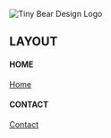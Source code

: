 ![Tiny Bear Design Logo](https://mcclaintech2011.github.io/projects/TBDLogoEmail.jpg "Tiny Bear Designs Logo")
## LAYOUT

#### HOME
[Home](https://mcclaintech2011.github.io/tbd/designs/index.html "TBD DESIGNS")

#### CONTACT
[Contact](https://mcclaintech2011.github.io/tbd/designs/contact.html "TBD CONTACT")
